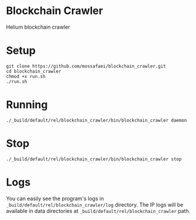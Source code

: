 # Blockchain Crawler
Helium blockchain crawler

# Setup
	git clone https://github.com/mossafaei/blockchain_crawler.git
	cd blockchain_crawler
	chmod +x run.sh
	./run.sh

# Running
	./_build/default/rel/blockchain_crawler/bin/blockchain_crawler daemon

# Stop
	./_build/default/rel/blockchain_crawler/bin/blockchain_crawler stop

# Logs
You can easily see the program's logs in `_build/default/rel/blockchain_crawler/log` directory.
The IP logs will be available in data directories at `_build/default/rel/blockchain_crawler` path.